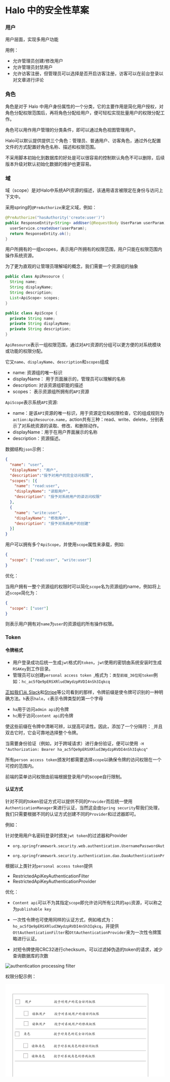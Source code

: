 # Halo 中的安全性草案

### 用户

用户层面，实现多用户功能

用例：

- 允许管理员创建/修改用户
- 允许管理员封禁用户
- 允许访客注册，但管理员可以选择是否开启访客注册，访客可以在前台登录以对文章进行评论

### 角色

角色是对于 Halo 中用户身份属性的一个分类，它的主要作用是简化用户授权，对角色分配权限范围后，再将角色分配给用户，便可轻松实现批量用户的权限分配工作。

角色可以用作用户管理的分类条件，即可以通过角色视图管理用户。

Halo可以默认提供提供三个角色：管理员、普通用户、访客角色，通过外化配置文件的方式配置好角色名称、描述和权限范围。

不采用脚本初始化到数据库的好处是可以很容易的控制默认角色不可以删除，后续版本升级对默认初始化数据的维护也更容易。

### 域

域（scope）是对Halo中系统API资源的描述，该通用语言被限定在身份与访问上下文中。

采用spring的`@PreAuthorize`来定义域，例如：

```java
@PreAuthorize("hasAuthority('create:user')")
public ResponseEntity<String> addUser(@RequestBody UserParam userParam) {
  userService.createUser(userParam);
  return ResponseEntity.ok();
}
```

用户所拥有的一组scopes，表示用户所拥有的权限范围，用户只能在权限范围内操作系统资源。

为了更为直观的让管理员理解域的概念，我们需要一个资源组的抽象

```java
public class ApiResource {
  String name;
  String displayName;
  String description;
  List<ApiScope> scopes;
}
```

```java
public class ApiScope {
  private String name;
  private String displayName;
  private String description;
}
```

`ApiResource`表示一组权限范围，通过对`API`资源的分组可以更方便的对系统模块或功能的权限分配。

它又`name`、`displayName`、`description`和`scopes`组成

- name: 资源组的唯一标识
- displayName： 用于页面展示的，管理员可以理解的名称
- description: 对该资源组职能的描述
- scopes： 表示资源组所拥有的`API`资源

`ApiScope`表示系统`API`资源:

- name：是该`API`资源的唯一标识，用于资源定位和权限检查，它的组成规则为`action:ApiResource.name`，action共有三种：read、write、delete，分别表示了对系统资源的读取、修改、和删除动作。
- displayName：用于在用户界面展示的名称
- description：资源描述。

数据结构`json`示例：

```json
{
  "name": "user",
  "displayName": "用户",
  "description":"授予对用户的完全访问权限",
  "scopes": [{
    "name": "read:user",
    "displayName": "读取用户",
    "description": "授予对系统用户的读访问权限"
  },
  {
    "name": "write:user",
    "displayName": "修改用户",
    "description": "授予对系统用户的创建"
  }]
}
```

用户可以拥有多个`ApiScope`，并使用`scope`属性来承载，例如:

```json
{
  "scope": ["read:user", "write:user"]
}
```

优化：

当用户拥有一整个资源组的权限时可以简化`scope`名为资源组的name，例如将上述`scope`简化为：

```json
{
  "scope": ["user"]
}
```

则表示用户拥有对`name`为`user`的资源组的所有操作权限。

### Token

#### 令牌格式 

- 用户登录成功后统一生成`jwt`格式的`token`，`jwt`使用的密钥由系统安装时生成`RSAKey`到工作目录。
- 管理员可以创建`personal access token `,格式为：`类型前缀_36位短token`例如：`hc_ac5fQe9pERSXRlud3WydzpRVDI4nSh3Iqkcq`

[正如我们从 Slack](https://api.slack.com/authentication/token-types)和[Stripe](https://stripe.com/docs/api/authentication)等公司看到的那样，令牌前缀是使令牌可识别的一种明确方法。`h`表示`halo`，`c`表示令牌类型的第一个字母

- `ha`用于访问`admin api`的令牌
- `hc`用于访问`content api`的令牌

使这些前缀在令牌中清晰可辨，以提高可读性。因此，添加了一个分隔符：`_`并且双击它时，它会可靠地选择整个令牌。

当需要身份验证（例如，对于跨域请求）进行身份验证，便可以使用 `-H "Authorization: Bearer ha_ac5fQe9pERSXRlud3WydzpRVDI4nSh3Iqkcq"`

所有`person access token`颁发时都需要选择`scope`以确保令牌的访问权限在一个可控的范围内。

前端的菜单访问权限由前端根据登录用户的scope自行限制。

#### 认证方式

针对不同的token验证方式可以提供不同的`Provider`而后统一使用`AuthenticationManager`来进行认证，当然这会由`Spring security`帮我们处理，我们只需要根据不同的认证方式创建不同的`Provider`和过滤器即可。

例如：

针对使用用户名密码登录时颁发`jwt token`的过滤器和Provider

- ```
  org.springframework.security.web.authentication.UsernamePasswordAuthenticationFilter
  ```

- ```
  org.springframework.security.authentication.dao.DaoAuthenticationProvider
  ```

根据以上类针对`personal access token`提供

- RestrictedApiKeyAuthenticationFilter
- RestrictedApiKeyAuthenticationProvider

优化：

- `Content api`可以不为其指定`scope`即允许访问所有公共的`api`资源，可以称之为`publishable key`

- 一次性令牌也可使用同样的认证方式，例如格式为：`ho_ac5fQe9pERSXRlud3WydzpRVDI4nSh3Iqkcq`，并提供`OttAuthenticationFilter`和`OttAuthenticationProvider`来为一次性令牌策略进行认证。
- 对短令牌使用CRC32进行checksum，可以过滤掉伪造的token的请求，减少查询数据库的次数



![authentication processing filter](https://docs.spring.io/spring-security/reference/_images/servlet/authentication/architecture/abstractauthenticationprocessingfilter.png)

权限分配示例：

![IMAGE 2022-03-14 15:54:49](./assets/158128456-ef984faa-bff6-4b8b-aed0-c92f6ae3ddd8.jpg)